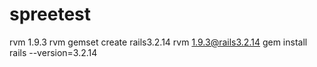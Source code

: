 spreetest
=========
rvm 1.9.3
rvm gemset create rails3.2.14
rvm 1.9.3@rails3.2.14
gem install rails --version=3.2.14
